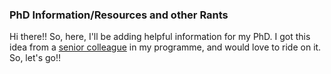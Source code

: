 ### PhD Information/Resources and other Rants
Hi there!! So, here, I'll be adding helpful information for my PhD. I got this idea from a [senior colleague](https://github.com/33fred33) in my programme, and would love to ride on it. So, let's go!!

